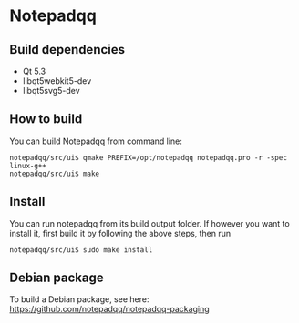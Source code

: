 Notepadqq
=========

Build dependencies
------------------
   * Qt 5.3
   * libqt5webkit5-dev
   * libqt5svg5-dev

How to build
------------
You can build Notepadqq from command line:

    notepadqq/src/ui$ qmake PREFIX=/opt/notepadqq notepadqq.pro -r -spec linux-g++
    notepadqq/src/ui$ make
    
Install
-------
You can run notepadqq from its build output folder. If however you want to install it, first build it
by following the above steps, then run

    notepadqq/src/ui$ sudo make install

Debian package
--------------
To build a Debian package, see here: https://github.com/notepadqq/notepadqq-packaging
